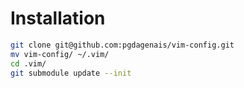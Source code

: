 # Installation

```bash
git clone git@github.com:pgdagenais/vim-config.git
mv vim-config/ ~/.vim/
cd .vim/
git submodule update --init
```
